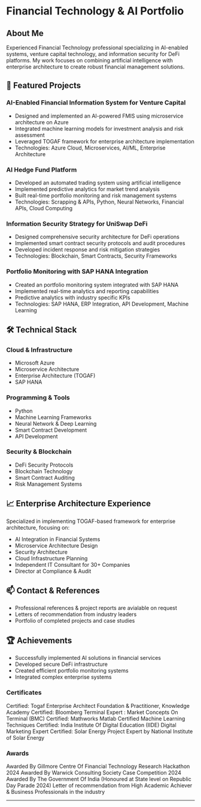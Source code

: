 # Financial Technology & AI Portfolio

## About Me
Experienced Financial Technology professional specializing in AI-enabled systems, venture capital technology, and information security for DeFi platforms. My work focuses on combining artificial intelligence with enterprise architecture to create robust financial management solutions.

## 🚀 Featured Projects

### AI-Enabled Financial Information System for Venture Capital
- Designed and implemented an AI-powered FMIS using microservice architecture on Azure
- Integrated machine learning models for investment analysis and risk assessment
- Leveraged TOGAF framework for enterprise architecture implementation
- Technologies: Azure Cloud, Microservices, AI/ML, Enterprise Architecture

### AI Hedge Fund Platform
- Developed an automated trading system using artificial intelligence
- Implemented predictive analytics for market trend analysis
- Built real-time portfolio monitoring and risk management systems
- Technologies: Scrapping & APIs, Python, Neural Networks, Financial APIs, Cloud Computing

### Information Security Strategy for UniSwap DeFi
- Designed comprehensive security architecture for DeFi operations
- Implemented smart contract security protocols and audit procedures
- Developed incident response and risk mitigation strategies
- Technologies: Blockchain, Smart Contracts, Security Frameworks

### Portfolio Monitoring with SAP HANA Integration
- Created an portfolio monitoring system integrated with SAP HANA
- Implemented real-time analytics and reporting capabilities
- Predictive analytics with industry specific KPIs
- Technologies: SAP HANA, ERP Integration, API Development, Machine Learning

## 🛠️ Technical Stack

### Cloud & Infrastructure
- Microsoft Azure
- Microservice Architecture
- Enterprise Architecture (TOGAF)
- SAP HANA

### Programming & Tools
- Python
- Machine Learning Frameworks
- Neural Network & Deep Learning
- Smart Contract Development
- API Development

### Security & Blockchain
- DeFi Security Protocols
- Blockchain Technology
- Smart Contract Auditing
- Risk Management Systems

## 📈 Enterprise Architecture Experience
Specialized in implementing TOGAF-based framework for enterprise architecture, focusing on:
- AI Integration in Financial Systems
- Microservice Architecture Design
- Security Architecture
- Cloud Infrastructure Planning
- Independent IT Consultant for 30+ Companies
- Director at Compliance & Audit

## 📫 Contact & References
- Professional references & project reports are avialable on request
- Letters of recommendation from industry leaders
- Portfolio of completed projects and case studies

## 🏆 Achievements
- Successfully implemented AI solutions in financial services
- Developed secure DeFi infrastructure
- Created efficient portfolio monitoring systems
- Integrated complex enterprise systems

### Certificates
Certified: Togaf Enterprise Architect Foundation & Practitioner, Knowledge Academy 
Certified: Bloomberg Terminal Expert : Market Concepts On Terminal (BMC)
Certified: Mathworks Matlab Certified Machine Learning Techniques
Certified: India Institute Of Digital Education (IIDE) Digital Marketing Expert
Certified: Solar Energy Project Expert by National Institute of Solar Energy

### Awards
Awarded By Gillmore Centre Of Financial Technology Research Hackathon 2024
Awarded By Warwick Consulting Society Case Competition 2024
Awarded By The Government Of India (Honoured at State level on Republic Day Parade 2024)
Letter of recommendation from High Academic Achiever & Business Professionals in the industry



---
